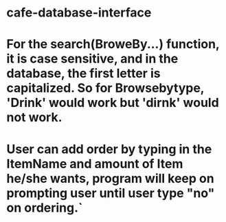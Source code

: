 # cafe-database-interface
# For the search(BroweBy...) function, it is case sensitive, and in the database, the first letter is capitalized. So for Browsebytype, 'Drink' would work but 'dirnk' would not work.
# User can add order by typing in the ItemName and amount of Item he/she wants, program will keep on prompting user until user type "no" on ordering.`

